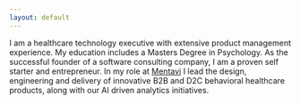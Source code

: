 ```yaml
---
layout: default
---
```


I am a healthcare technology executive with extensive product management experience. My education includes a Masters Degree in Psychology. As the successful founder of a software consulting company, I am a proven self starter and entrepreneur. In my role at [Mentavi](https://mentavi.com) I lead the design, engineering and delivery of innovative B2B and D2C behavioral healthcare products, along with our AI driven analytics initiatives.  

